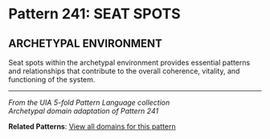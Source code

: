 # Pattern 241: SEAT SPOTS

## ARCHETYPAL ENVIRONMENT

Seat spots within the archetypal environment provides essential patterns and relationships that contribute to the overall coherence, vitality, and functioning of the system.

---

*From the UIA 5-fold Pattern Language collection*  
*Archetypal domain adaptation of Pattern 241*

**Related Patterns**: [View all domains for this pattern](../../UIA/md/T241%20SEAT%20SPOTS.md)
